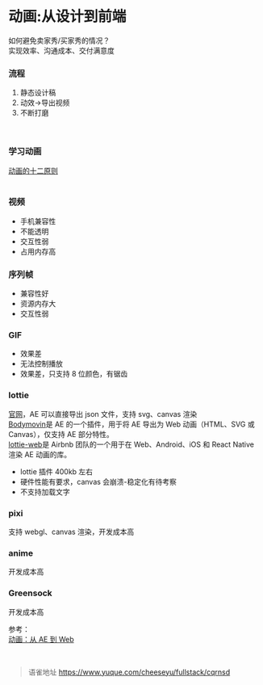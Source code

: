 # 动画:从设计到前端
如何避免卖家秀/买家秀的情况？  
实现效率、沟通成本、交付满意度

### 流程

1. 静态设计稿
1. 动效->导出视频
1. 不断打磨

​

### 学习动画

[动画的十二原则](https://www.smashingmagazine.com/2011/09/the-guide-to-css-animation-principles-and-examples/#more-105335)  
​

### 视频

- 手机兼容性
- 不能透明
- 交互性弱
- 占用内存高

### 序列帧

- 兼容性好
- 资源内存大
- 交互性弱

### GIF

- 效果差
- 无法控制播放
- 效果差，只支持 8 位颜色，有锯齿

### lottie

[官网](http://airbnb.io/lottie/#/README)，AE 可以直接导出 json 文件，支持 svg、canvas 渲染  
[Bodymovin](https://exchange.adobe.com/addons/products/12557#.WpunqpNuZmM)是 AE 的一个插件，用于将 AE 导出为 Web 动画（HTML、SVG 或 Canvas），仅支持 AE 部分特性。  
[lottie-web](https://github.com/airbnb/lottie-web)是 Airbnb 团队的一个用于在 Web、Android、iOS 和 React Native 渲染 AE 动画的库。

- lottie 插件 400kb 左右
- 硬件性能有要求，canvas 会崩溃-稳定化有待考察
- 不支持加载文字

### pixi

支持 webgl、canvas 渲染，开发成本高

### anime

开发成本高

### Greensock

开发成本高

参考：  
[动画：从 AE 到 Web](https://jelly.jd.com/article/6006b1055b6c6a01506c8806)​

<br>
  
> 语雀地址 https://www.yuque.com/cheeseyu/fullstack/cqrnsd
